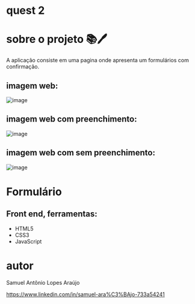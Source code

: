 # quest 2

# sobre o projeto 📚🖊️

A aplicação consiste em uma pagina onde apresenta um formulários com confirmação.

## imagem web:
![image](https://user-images.githubusercontent.com/109006648/217089425-317a1f9c-0aaa-4eff-a545-66a2d3b26b5c.png)

## imagem web com preenchimento:
![image](https://user-images.githubusercontent.com/109006648/217089708-de1ba6bf-0673-407c-a5c4-03732a5cebbe.png)

## imagem web com sem preenchimento:
![image](https://user-images.githubusercontent.com/109006648/217089937-4c71d508-c968-4bc2-ba65-2a5c73efdff3.png)


# Formulário

## Front end, ferramentas:
* HTML5
* CSS3
* JavaScript

# autor

Samuel Antônio Lopes Araújo

https://www.linkedin.com/in/samuel-ara%C3%BAjo-733a54241 
